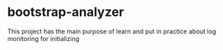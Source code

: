 # bootstrap-analyzer
This project has the main purpose of learn and put in practice about log monitoring for initializing 
